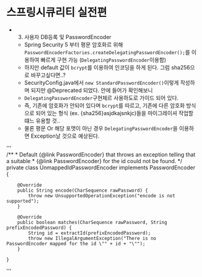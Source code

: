 # 스프링시큐리티 실전편
- 3) 사용자 DB등록 및 PasswordEncoder
  - Spring Security 5 부터 평문 암호화르 위해 `PasswordEncoderFactories.createDelegatingPasswordEncoder();`를 이용하여 빠르게 구현 가능 (`DelegatingPasswordEncoder`이용함)
  - 하지만 default 값이 `bcrypt`를 이용하여 인코딩을 하게 된다. 그럼 sha256으로 바꾸고싶다면..?
  - SecurityConfig.java에서 `new StandardPasswordEncoder()`이렇게 작성하며 되지만 @Deprecated 되었다. 안에 들어가 확인해보니
  - `DelegatingPasswordEncoder`구현체르 사용하도로 가이드 되어 있다.
  - 즉, 기존에 암호화가 안되어 있다며 `bcrypt`를 따르고, 기존에 다른 암호화 방식으로 되어 있는 형식 (ex. {sha256}asjdkajsnkjc)들을 마이그레이셔 작업할떄느 유용할 것.. 
  - 물론 평문 Or 해당 포맷이 아닌 경우 `DelegatingPasswordEncoder`을 이용하면 Exception날 것으로 예상된다.
 
 '''   
	/**
	 * Default {@link PasswordEncoder} that throws an exception telling that a suitable
	 * {@link PasswordEncoder} for the id could not be found.
	 */
	private class UnmappedIdPasswordEncoder implements PasswordEncoder {

		@Override
		public String encode(CharSequence rawPassword) {
			throw new UnsupportedOperationException("encode is not supported");
		}

		@Override
		public boolean matches(CharSequence rawPassword, String prefixEncodedPassword) {
			String id = extractId(prefixEncodedPassword);
			throw new IllegalArgumentException("There is no PasswordEncoder mapped for the id \"" + id + "\"");
		}

	}
  '''
